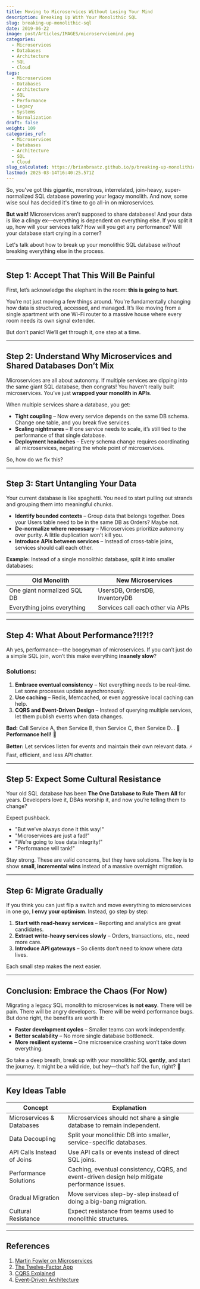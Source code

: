 ```yaml
---
title: Moving to Microservices Without Losing Your Mind
description: Breaking Up With Your Monolithic SQL
slug: breaking-up-monolithic-sql
date: 2019-06-22
image: post/Articles/IMAGES/microservciemind.png
categories:
  - Microservices
  - Databases
  - Architecture
  - SQL
  - Cloud
tags:
  - Microservices
  - Databases
  - Architecture
  - SQL
  - Performance
  - Legacy
  - Systems
  - Normalization
draft: false
weight: 109
categories_ref:
  - Microservices
  - Databases
  - Architecture
  - SQL
  - Cloud
slug_calculated: https://brianbraatz.github.io/p/breaking-up-monolithic-sql
lastmod: 2025-03-14T16:40:25.571Z
---
```

So, you've got this gigantic, monstrous, interrelated, join-heavy, super-normalized SQL database powering your legacy monolith. And now, some wise soul has decided it's time to go all-in on microservices.

**But wait!** Microservices aren’t supposed to share databases! And your data is like a clingy ex—everything is dependent on everything else. If you split it up, how will your services talk? How will you get any performance? Will your database start crying in a corner?

Let's talk about how to break up your monolithic SQL database *without* breaking everything else in the process.

***

## Step 1: Accept That This Will Be Painful

First, let’s acknowledge the elephant in the room: **this is going to hurt**.

You’re not just moving a few things around. You're fundamentally changing how data is structured, accessed, and managed. It’s like moving from a single apartment with one Wi-Fi router to a massive house where every room needs its own signal extender.

But don’t panic! We’ll get through it, one step at a time.

***

## Step 2: Understand Why Microservices and Shared Databases Don’t Mix

Microservices are all about autonomy. If multiple services are dipping into the same giant SQL database, then congrats! You haven’t really built microservices. You’ve just **wrapped your monolith in APIs**.

When multiple services share a database, you get:

* **Tight coupling** – Now every service depends on the same DB schema. Change one table, and you break five services.
* **Scaling nightmares** – If one service needs to scale, it’s still tied to the performance of that single database.
* **Deployment headaches** – Every schema change requires coordinating all microservices, negating the whole point of microservices.

So, how do we fix this?

***

## Step 3: Start Untangling Your Data

Your current database is like spaghetti. You need to start pulling out strands and grouping them into meaningful chunks.

* **Identify bounded contexts** – Group data that belongs together. Does your Users table need to be in the same DB as Orders? Maybe not.
* **De-normalize where necessary** – Microservices prioritize autonomy over purity. A little duplication won’t kill you.
* **Introduce APIs between services** – Instead of cross-table joins, services should call each other.

**Example:** Instead of a single monolithic database, split it into smaller databases:

| Old Monolith                | New Microservices                 |
| --------------------------- | --------------------------------- |
| One giant normalized SQL DB | UsersDB, OrdersDB, InventoryDB    |
| Everything joins everything | Services call each other via APIs |

***

## Step 4: What About Performance?!!?!?

Ah yes, performance—the boogeyman of microservices. If you can’t just do a simple SQL join, won’t this make everything **insanely slow**?

### Solutions:

1. **Embrace eventual consistency** – Not everything needs to be real-time. Let some processes update asynchronously.
2. **Use caching** – Redis, Memcached, or even aggressive local caching can help.
3. **CQRS and Event-Driven Design** – Instead of querying multiple services, let them publish events when data changes.

**Bad:** Call Service A, then Service B, then Service C, then Service D… 🚨 **Performance hell!** 🚨

**Better:** Let services listen for events and maintain their own relevant data. ⚡ Fast, efficient, and less API chatter.

***

## Step 5: Expect Some Cultural Resistance

Your old SQL database has been **The One Database to Rule Them All** for years. Developers love it, DBAs worship it, and now you’re telling them to change?

Expect pushback.

* "But we’ve always done it this way!"
* "Microservices are just a fad!"
* "We’re going to lose data integrity!"
* "Performance will tank!"

Stay strong. These are valid concerns, but they have solutions. The key is to show **small, incremental wins** instead of a massive overnight migration.

***

## Step 6: Migrate Gradually

If you think you can just flip a switch and move everything to microservices in one go, **I envy your optimism**. Instead, go step by step:

1. **Start with read-heavy services** – Reporting and analytics are great candidates.
2. **Extract write-heavy services slowly** – Orders, transactions, etc., need more care.
3. **Introduce API gateways** – So clients don’t need to know where data lives.

Each small step makes the next easier.

***

## Conclusion: Embrace the Chaos (For Now)

Migrating a legacy SQL monolith to microservices **is not easy**. There will be pain. There will be angry developers. There will be weird performance bugs. But done right, the benefits are worth it:

* **Faster development cycles** – Smaller teams can work independently.
* **Better scalability** – No more single database bottleneck.
* **More resilient systems** – One microservice crashing won’t take down everything.

So take a deep breath, break up with your monolithic SQL **gently**, and start the journey. It might be a wild ride, but hey—that’s half the fun, right? 🚀

***

## Key Ideas Table

| Concept                    | Explanation                                                                                    |
| -------------------------- | ---------------------------------------------------------------------------------------------- |
| Microservices & Databases  | Microservices should not share a single database to remain independent.                        |
| Data Decoupling            | Split your monolithic DB into smaller, service-specific databases.                             |
| API Calls Instead of Joins | Use API calls or events instead of direct SQL joins.                                           |
| Performance Solutions      | Caching, eventual consistency, CQRS, and event-driven design help mitigate performance issues. |
| Gradual Migration          | Move services step-by-step instead of doing a big-bang migration.                              |
| Cultural Resistance        | Expect resistance from teams used to monolithic structures.                                    |

***

## References

1. [Martin Fowler on Microservices](https://martinfowler.com/articles/microservices.html)
2. [The Twelve-Factor App](https://12factor.net/)
3. [CQRS Explained](https://www.eventstore.com/blog/what-is-cqrs)
4. [Event-Driven Architecture](https://aws.amazon.com/event-driven-architecture/)
